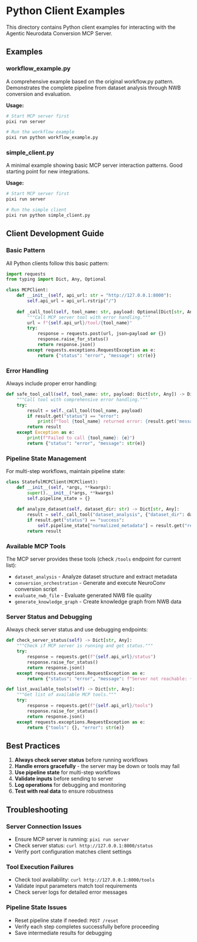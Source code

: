 # Python Client Examples

This directory contains Python client examples for interacting with the Agentic Neurodata Conversion MCP Server.

## Examples

### workflow_example.py
A comprehensive example based on the original workflow.py pattern. Demonstrates the complete pipeline from dataset analysis through NWB conversion and evaluation.

**Usage:**
```bash
# Start MCP server first
pixi run server

# Run the workflow example
pixi run python workflow_example.py
```

### simple_client.py
A minimal example showing basic MCP server interaction patterns. Good starting point for new integrations.

**Usage:**
```bash
# Start MCP server first
pixi run server

# Run the simple client
pixi run python simple_client.py
```

## Client Development Guide

### Basic Pattern

All Python clients follow this basic pattern:

```python
import requests
from typing import Dict, Any, Optional

class MCPClient:
    def __init__(self, api_url: str = "http://127.0.0.1:8000"):
        self.api_url = api_url.rstrip("/")
    
    def _call_tool(self, tool_name: str, payload: Optional[Dict[str, Any]] = None) -> Dict[str, Any]:
        """Call MCP server tool with error handling."""
        url = f"{self.api_url}/tool/{tool_name}"
        try:
            response = requests.post(url, json=payload or {})
            response.raise_for_status()
            return response.json()
        except requests.exceptions.RequestException as e:
            return {"status": "error", "message": str(e)}
```

### Error Handling

Always include proper error handling:

```python
def safe_tool_call(self, tool_name: str, payload: Dict[str, Any]) -> Dict[str, Any]:
    """Call tool with comprehensive error handling."""
    try:
        result = self._call_tool(tool_name, payload)
        if result.get("status") == "error":
            print(f"Tool {tool_name} returned error: {result.get('message')}")
        return result
    except Exception as e:
        print(f"Failed to call {tool_name}: {e}")
        return {"status": "error", "message": str(e)}
```

### Pipeline State Management

For multi-step workflows, maintain pipeline state:

```python
class StatefulMCPClient(MCPClient):
    def __init__(self, *args, **kwargs):
        super().__init__(*args, **kwargs)
        self.pipeline_state = {}
    
    def analyze_dataset(self, dataset_dir: str) -> Dict[str, Any]:
        result = self._call_tool("dataset_analysis", {"dataset_dir": dataset_dir})
        if result.get("status") == "success":
            self.pipeline_state["normalized_metadata"] = result.get("result", {})
        return result
```

### Available MCP Tools

The MCP server provides these tools (check `/tools` endpoint for current list):

- `dataset_analysis` - Analyze dataset structure and extract metadata
- `conversion_orchestration` - Generate and execute NeuroConv conversion script
- `evaluate_nwb_file` - Evaluate generated NWB file quality
- `generate_knowledge_graph` - Create knowledge graph from NWB data

### Server Status and Debugging

Always check server status and use debugging endpoints:

```python
def check_server_status(self) -> Dict[str, Any]:
    """Check if MCP server is running and get status."""
    try:
        response = requests.get(f"{self.api_url}/status")
        response.raise_for_status()
        return response.json()
    except requests.exceptions.RequestException as e:
        return {"status": "error", "message": f"Server not reachable: {e}"}

def list_available_tools(self) -> Dict[str, Any]:
    """Get list of available MCP tools."""
    try:
        response = requests.get(f"{self.api_url}/tools")
        response.raise_for_status()
        return response.json()
    except requests.exceptions.RequestException as e:
        return {"tools": {}, "error": str(e)}
```

## Best Practices

1. **Always check server status** before running workflows
2. **Handle errors gracefully** - the server may be down or tools may fail
3. **Use pipeline state** for multi-step workflows
4. **Validate inputs** before sending to server
5. **Log operations** for debugging and monitoring
6. **Test with real data** to ensure robustness

## Troubleshooting

### Server Connection Issues
- Ensure MCP server is running: `pixi run server`
- Check server status: `curl http://127.0.0.1:8000/status`
- Verify port configuration matches client settings

### Tool Execution Failures
- Check tool availability: `curl http://127.0.0.1:8000/tools`
- Validate input parameters match tool requirements
- Check server logs for detailed error messages

### Pipeline State Issues
- Reset pipeline state if needed: `POST /reset`
- Verify each step completes successfully before proceeding
- Save intermediate results for debugging